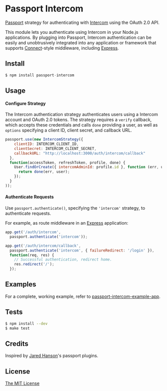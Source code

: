 # Passport Intercom

[Passport](https://github.com/jaredhanson/passport) strategy for authenticating
with [Intercom](http://intercom.io/) using the OAuth 2.0 API.

This module lets you authenticate using Intercom in your Node.js applications.
By plugging into Passport, Intercom authentication can be easily and
unobtrusively integrated into any application or framework that supports
[Connect](http://www.senchalabs.org/connect/)-style middleware, including
[Express](http://expressjs.com/).

## Install

```js
$ npm install passport-intercom
```

## Usage

#### Configure Strategy

The Intercom authentication strategy authenticates users using a Intercom
account and OAuth 2.0 tokens.  The strategy requires a `verify` callback, which
accepts these credentials and calls `done` providing a user, as well as
`options` specifying a client ID, client secret, and callback URL.

```js
passport.use(new IntercomStrategy({
    clientID: INTERCOM_CLIENT_ID,
    clientSecret: INTERCOM_CLIENT_SECRET,
    callbackURL: "http://localhost:3000/auth/intercom/callback"
  },
  function(accessToken, refreshToken, profile, done) {
    User.findOrCreate({ intercomAdminId: profile.id }, function (err, user) {
      return done(err, user);
    });
  }
));
```

#### Authenticate Requests

Use `passport.authenticate()`, specifying the `'intercom'` strategy, to
authenticate requests.

For example, as route middleware in an [Express](http://expressjs.com/)
application:

```js
app.get('/auth/intercom',
  passport.authenticate('intercom'));

app.get('/auth/intercom/callback',
  passport.authenticate('intercom', { failureRedirect: '/login' }),
  function(req, res) {
    // Successful authentication, redirect home.
    res.redirect('/');
  });
```

## Examples

For a complete, working example, refer to [passport-intercom-example-app](https://github.com/intercom/passport-intercom-example-app).

## Tests

```bash
$ npm install --dev
$ make test
```

## Credits

Inspired by [Jared Hanson](http://github.com/jaredhanson)'s passport plugins.

## License

[The MIT License](http://opensource.org/licenses/MIT)
